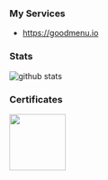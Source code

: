 ### My Services

- https://goodmenu.io

### Stats

![github stats](https://my-profile-stats-liart.vercel.app/api?username=tam315&show_icons=true&hide_title=true&count_private=true&theme=dark)

### Certificates

<a href="http://www.credly.com/badges/0a5d0729-6520-46ab-9172-008e9911ac0a"><img src="https://images.credly.com/size/200x200/images/0e284c3f-5164-4b21-8660-0d84737941bc/image.png" width="100px"/></a>
